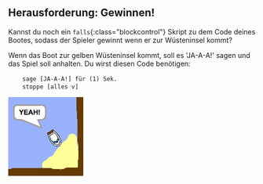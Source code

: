 ## Herausforderung: Gewinnen!

Kannst du noch ein `falls`{:class="blockcontrol"} Skript zu dem Code deines Bootes, sodass der Spieler gewinnt wenn er zur Wüsteninsel kommt?

Wenn das Boot zur gelben Wüsteninsel kommt, soll es 'JA-A-A!' sagen und das Spiel soll anhalten. Du wirst diesen Code benötigen:

```blocks
	sage [JA-A-A!] für (1) Sek.
	stoppe [alles v]
```

![screenshot](images/boat-win.png)

